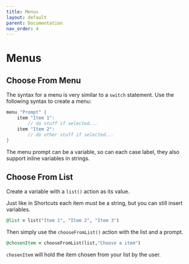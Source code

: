 ```yaml
---
title: Menus
layout: default
parent: Documentation
nav_order: 4
---
```


# Menus

## Choose From Menu

The syntax for a menu is very similar to a `switch` statement. Use the following syntax to create a menu:

```go
menu "Prompt" {
    item "Item 1":
        // do stuff if selected...
    item "Item 2":
        // do other stuff if selected...
}
```

The menu prompt can be a variable, so can each case label, they also support inline variables in strings.

## Choose From List

Create a variable with a `list()` action as its value.

Just like in Shortcuts each item must be a string, but you can still insert variables.

```ruby
@list = list("Item 1", "Item 2", "Item 3")
```

Then simply use the `chooseFromList()` action with the list and a prompt.

```ruby
@chosenItem = chooseFromList(list,"Choose a item")
```

`chosenItem` will hold the item chosen from your list by the user.
